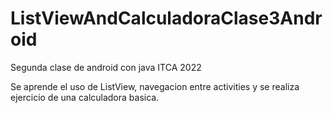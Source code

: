 # ListViewAndCalculadoraClase3Android

Segunda clase de android con java ITCA 2022

Se aprende el uso de ListView, navegacion entre activities y se realiza ejercicio de una calculadora basica.
